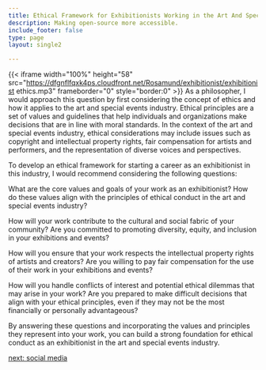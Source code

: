 ```yaml
---
title: Ethical Framework for Exhibitionists Working in the Art And Special Events  Industry
description: Making open-source more accessible.
include_footer: false
type: page
layout: single2

---
```


{{< iframe width="100%" height="58" src="https://dfgnflfqxk4ps.cloudfront.net/Rosamund/exhibitionist/exhibitionist ethics.mp3" frameborder="0" style="border:0" >}}
As a philosopher, I would approach this question by first considering the concept of ethics and how it applies to the art and special events industry. Ethical principles are a set of values and guidelines that help individuals and organizations make decisions that are in line with moral standards. In the context of the art and special events industry, ethical considerations may include issues such as copyright and intellectual property rights, fair compensation for artists and performers, and the representation of diverse voices and perspectives.

To develop an ethical framework for starting a career as an exhibitionist in this industry, I would recommend considering the following questions:

What are the core values and goals of your work as an exhibitionist? How do these values align with the principles of ethical conduct in the art and special events industry?

How will your work contribute to the cultural and social fabric of your community? Are you committed to promoting diversity, equity, and inclusion in your exhibitions and events?

How will you ensure that your work respects the intellectual property rights of artists and creators? Are you willing to pay fair compensation for the use of their work in your exhibitions and events?

How will you handle conflicts of interest and potential ethical dilemmas that may arise in your work? Are you prepared to make difficult decisions that align with your ethical principles, even if they may not be the most financially or personally advantageous?

By answering these questions and incorporating the values and principles they represent into your work, you can build a strong foundation for ethical conduct as an exhibitionist in the art and special events industry.


<a href="https://workdojos.com/exhibitionist/social">next: social media</a>
